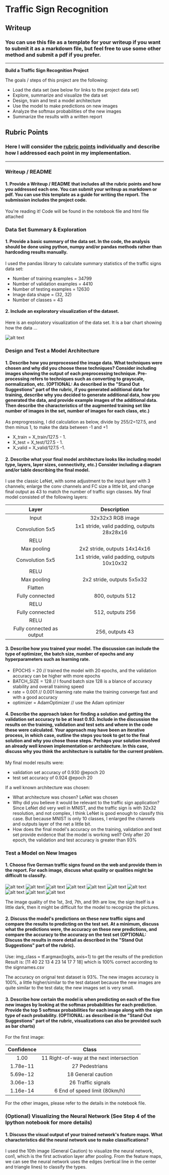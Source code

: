 # **Traffic Sign Recognition** 

## Writeup

### You can use this file as a template for your writeup if you want to submit it as a markdown file, but feel free to use some other method and submit a pdf if you prefer.

---

**Build a Traffic Sign Recognition Project**

The goals / steps of this project are the following:
* Load the data set (see below for links to the project data set)
* Explore, summarize and visualize the data set
* Design, train and test a model architecture
* Use the model to make predictions on new images
* Analyze the softmax probabilities of the new images
* Summarize the results with a written report


[//]: # (Image References)

[image1]: ./examples/classes.png "Visualization"
[image2]: ./examples/grayscale.jpg "Grayscaling"
[image3]: ./examples/random_noise.jpg "Random Noise"
[image4]: ./examples/00000_00023.jpg "Traffic Sign 1"
[image5]: ./examples/00001_00017.jpg "Traffic Sign 2"
[image6]: ./examples/00004_00019.jpg "Traffic Sign 3"
[image7]: ./examples/00005_00029.jpg "Traffic Sign 4"
[image8]: ./examples/00006_00028.jpg "Traffic Sign 5"
[image9]: ./examples/00009_00029.jpg "Traffic Sign 6"
[image10]: ./examples/00012_00018.jpg "Traffic Sign 7"
[image11]: ./examples/00020_00024.jpg "Traffic Sign 8"
[image12]: ./examples/00023_00026.jpg "Traffic Sign 9"
[image13]: ./examples/00025_00025.jpg "Traffic Sign 10"

## Rubric Points
### Here I will consider the [rubric points](https://review.udacity.com/#!/rubrics/481/view) individually and describe how I addressed each point in my implementation.  

---
### Writeup / README

#### 1. Provide a Writeup / README that includes all the rubric points and how you addressed each one. You can submit your writeup as markdown or pdf. You can use this template as a guide for writing the report. The submission includes the project code.

You're reading it! Code will be found in the notebook file and html file attached

### Data Set Summary & Exploration

#### 1. Provide a basic summary of the data set. In the code, the analysis should be done using python, numpy and/or pandas methods rather than hardcoding results manually.

I used the pandas library to calculate summary statistics of the traffic
signs data set:

* Number of training examples = 34799
* Number of validation examples = 4410
* Number of testing examples = 12630
* Image data shape = (32, 32)
* Number of classes = 43

#### 2. Include an exploratory visualization of the dataset.

Here is an exploratory visualization of the data set. It is a bar chart showing how the data ...

![alt text][image1]

### Design and Test a Model Architecture

#### 1. Describe how you preprocessed the image data. What techniques were chosen and why did you choose these techniques? Consider including images showing the output of each preprocessing technique. Pre-processing refers to techniques such as converting to grayscale, normalization, etc. (OPTIONAL: As described in the "Stand Out Suggestions" part of the rubric, if you generated additional data for training, describe why you decided to generate additional data, how you generated the data, and provide example images of the additional data. Then describe the characteristics of the augmented training set like number of images in the set, number of images for each class, etc.)

As preprogressing, I did calculation as below, divide by 255/2=127.5, and then minus 1, to make the data between -1 and +1
* X_train = X_train/127.5 - 1.
* X_test = X_test/127.5 - 1.
* X_valid = X_valid/127.5 -1.


#### 2. Describe what your final model architecture looks like including model type, layers, layer sizes, connectivity, etc.) Consider including a diagram and/or table describing the final model.

I use the classic LeNet, with some adjustment to the input layer with 3 channels; enlarge the conv channels and FC size a little bit, and change final output as 43 to match the number of traffic sign classes.
My final model consisted of the following layers:

| Layer         		|     Description	        					| 
|:---------------------:|:---------------------------------------------:| 
| Input         		| 32x32x3 RGB image   							| 
| Convolution 5x5     	| 1x1 stride, valid padding, outputs 28x28x16 	|
| RELU					|												|
| Max pooling	      	| 2x2 stride,  outputs 14x14x16 				|
| Convolution 5x5     	| 1x1 stride, valid padding, outputs 10x10x32 	|
| RELU					|												|
| Max pooling	      	| 2x2 stride,  outputs 5x5x32 				|
| Flatten  |            |
| Fully connected		| 800, outputs 512        									|
| RELU					|												|
| Fully connected		| 512, outputs 256        									|
| RELU					|												|
| Fully connected	as output	| 256, outputs 43        									|

 


#### 3. Describe how you trained your model. The discussion can include the type of optimizer, the batch size, number of epochs and any hyperparameters such as learning rate.

* EPOCHS = 20  // trained the model with 20 epochs, and the validation accuracy can be higher with more epochs
* BATCH_SIZE = 128 // I found batch size 128 is a blance of accuracy stability and overall training speed
* rate = 0.001 // 0.001 learning rate make the training converge fast and with a good accuracy
* optimizer = AdamOptimizer // use the Adam optimizer 

#### 4. Describe the approach taken for finding a solution and getting the validation set accuracy to be at least 0.93. Include in the discussion the results on the training, validation and test sets and where in the code these were calculated. Your approach may have been an iterative process, in which case, outline the steps you took to get to the final solution and why you chose those steps. Perhaps your solution involved an already well known implementation or architecture. In this case, discuss why you think the architecture is suitable for the current problem.

My final model results were:
* validation set accuracy of 0.930 @epoch 20 
* test set accuracy of 0.924 @epoch 20

If a well known architecture was chosen:
* What architecture was chosen?
LeNet was chosen
* Why did you believe it would be relevant to the traffic sign application?
Since LeNet did very well in MNIST, and the traffic sign is with 32x32 resolution, and not complex, I think LeNet is good enough to classify this case. But because MNIST is only 10 classes, I enlarged the channels and outputs layer of the net a little bit.
* How does the final model's accuracy on the training, validation and test set provide evidence that the model is working well?
Only after 20 epoch, the validation and test accuracy is greater than 93%
 

### Test a Model on New Images

#### 1. Choose five German traffic signs found on the web and provide them in the report. For each image, discuss what quality or qualities might be difficult to classify.


![alt text][image4] ![alt text][image5] ![alt text][image6] ![alt text][image7] ![alt text][image8]
![alt text][image9] ![alt text][image10] ![alt text][image11] ![alt text][image12] ![alt text][image13]

The image quality of the 1st, 3rd, 7th, and 9th are low, the sign itself is a little dark, then it might be difficult for the model to recognize the pictures.


#### 2. Discuss the model's predictions on these new traffic signs and compare the results to predicting on the test set. At a minimum, discuss what the predictions were, the accuracy on these new predictions, and compare the accuracy to the accuracy on the test set (OPTIONAL: Discuss the results in more detail as described in the "Stand Out Suggestions" part of the rubric).

Use: img_class = tf.argmax(logits, axis=1) to get the results of the prediction  
Result is: [11 40 22 13  4 23 14 17  7 18] which is 100% correct according to the signnames.csv

The accuracy on orignal test dataset is 93%. The new images accuracy is 100%, a little higher/similar to the test dataset because the new images are quite similar to the test data; the new images set is very small. 


#### 3. Describe how certain the model is when predicting on each of the five new images by looking at the softmax probabilities for each prediction. Provide the top 5 softmax probabilities for each image along with the sign type of each probability. (OPTIONAL: as described in the "Stand Out Suggestions" part of the rubric, visualizations can also be provided such as bar charts)

For the first image:  

|Confidence|Class|
|:-:|:-:|
|1.00|11 Right-of-way at the next intersection|
|1.78e-11|27 Pedestrians|
|5.69e-12|18 General caution|
|3.06e-13|26 Traffic signals|
|1.16e-14|6 End of speed limit (80km/h)|  

For the other images, please refer to the details in the notebook file.

### (Optional) Visualizing the Neural Network (See Step 4 of the Ipython notebook for more details)
#### 1. Discuss the visual output of your trained network's feature maps. What characteristics did the neural network use to make classifications?

I used the 10th image (General Caution) to visualize the neural network, con1, which is the first activation layer after pooling.
From the feature maps, we can see the neural network uses the edges (vertical line in the center and triangle lines) to classify the types.
